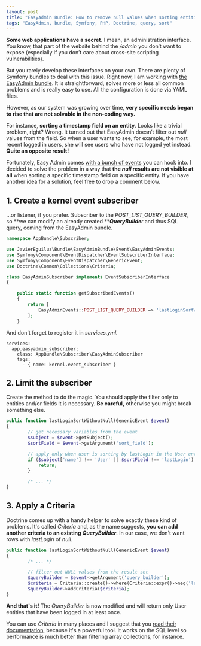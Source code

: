 ```yaml
---
layout: post
title: "EasyAdmin Bundle: How to remove null values when sorting entities"
tags: "EasyAdmin, bundle, Symfony, PHP, Doctrine, query, sort"
---
```


**Some web applications have a secret.** I mean, an administration interface. You know, that part of the website behind the _/admin_ you don’t want to expose (especially if you don’t care about cross-site scripting vulnerabilities).

But you rarely develop these interfaces on your own. There are plenty of Symfony bundles to deal with this issue. Right now, I am working with [the EasyAdmin bundle](https://github.com/javiereguiluz/EasyAdminBundle). It is straightforward, solves more or less all common problems and is really easy to use. All the configuration is done via YAML files.

However, as our system was growing over time, **very specific needs began to rise that are not solvable in the non-coding way.**

For instance, **sorting a timestamp field on an entity**. Looks like a trivial problem, right? Wrong. It turned out that EasyAdmin doesn’t filter out _null_ values from the field. So when a user wants to see, for example, the most recent logged in users, she will see users who have not logged yet instead. **Quite an opposite result!**

Fortunately, Easy Admin comes [with a bunch of events](https://github.com/javiereguiluz/EasyAdminBundle/blob/master/Resources/doc/book/7-complex-dynamic-backends.md) you can hook into. I decided to solve the problem in a way that **the _null_ results are not visible at all** when sorting a specific timestamp field on a specific entity. If you have another idea for a solution, feel free to drop a comment below.

## 1\. Create a kernel event subscriber

...or listener, if you prefer. Subscriber to the _POST_LIST_QUERY_BUILDER_, so **we can modify an already created **_**QueryBuilde**r_ and thus SQL query, coming from the EasyAdmin bundle.

```php
namespace AppBundle\Subscriber;

use JavierEguiluz\Bundle\EasyAdminBundle\Event\EasyAdminEvents;
use Symfony\Component\EventDispatcher\EventSubscriberInterface;
use Symfony\Component\EventDispatcher\GenericEvent;
use Doctrine\Common\Collections\Criteria;

class EasyAdminSubscriber implements EventSubscriberInterface
{

    public static function getSubscribedEvents()
    {
        return [
            EasyAdminEvents::POST_LIST_QUERY_BUILDER => 'lastLoginSortWithoutNull',
        ];
    }
```

And don't forget to register it in _services.yml._

```
services:  
  app.easyadmin_subscriber:
    class: AppBundle\Subscriber\EasyAdminSubscriber
    tags:
      - { name: kernel.event_subscriber }
```

## 2\. Limit the subscriber

Create the method to do the magic. You should apply the filter only to entities and/or fields it is necessary. **Be careful,** otherwise you might break something else.

```php
public function lastLoginSortWithoutNull(GenericEvent $event)
{
        // get necessary variables from the event
        $subject = $event->getSubject();
        $sortField = $event->getArgument('sort_field');

        // apply only when user is sorting by lastLogin in the User entity
        if ($subject['name'] !== 'User' || $sortField !== 'lastLogin') {
            return;
        }

        /* ... */
}
```

## 3\. Apply a Criteria

Doctrine comes up with a handy helper to solve exactly these kind of problems. It's called _Criteria_ and, as the name suggests, **you can add another criteria to an existing _QueryBuilder_**. In our case, we don't want rows with _lastLogin_ of _null_.

```php
public function lastLoginSortWithoutNull(GenericEvent $event)
{
        /* ... */

        // filter out NULL values from the result set
        $queryBuilder = $event->getArgument('query_builder');
        $criteria = Criteria::create()->where(Criteria::expr()->neq('lastLogin', null));
        $queryBuilder->addCriteria($criteria);
}
```

**And that's it!** The _QueryBuilder_ is now modified and will return only User entities that have been logged in at least once.

You can use _Criteria_ in many places and I suggest that you [read their documentation](http://docs.doctrine-project.org/projects/doctrine-orm/en/latest/reference/working-with-associations.html#filtering-collections), because it's a powerful tool. It works on the SQL level so performance is much better than filtering array collections, for instance.
